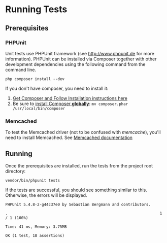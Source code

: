 # Running Tests

## Prerequisites

### PHPUnit
Unit tests use PHPUnit framework (see http://www.phpunit.de for more information). PHPUnit can be installed via Composer together with other development dependencies using the following command from the command line.

```
php composer install --dev
```

If you don't have composer, you need to install it:
  1. [Get Composer and Follow Installation instructions here](https://getcomposer.org/download )
  2. Be sure to [install Composer **globally**](https://getcomposer.org/doc/00-intro.md#globally): `mv composer.phar /usr/local/bin/composer`

### Memcached
To test the Memcached driver (not to be confused with *memcache*), you'll need to install Memcached. See [Memcached documentation](http://www.memcached.org)

## Running
Once the prerequisites are installed, run the tests from the project root directory:
```
vendor/bin/phpunit tests
```

If the tests are successful, you should see something similar to this. Otherwise, the errors will be displayed.
```
PHPUnit 5.4.8-2-g44c37e0 by Sebastian Bergmann and contributors.

.                                                                   1 / 1 (100%)

Time: 41 ms, Memory: 3.75MB

OK (1 test, 18 assertions)
```

